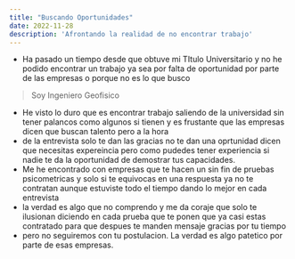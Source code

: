 ```yaml
---
title: "Buscando Oportunidades"
date: 2022-11-28
description: 'Afrontando la realidad de no encontrar trabajo'
---
```


* Ha pasado un tiempo desde que obtuve mi TItulo Universitario y no he podido encontrar un trabajo ya sea por falta de oportunidad por parte de las empresas o porque no es lo que busco
> Soy Ingeniero Geofisico
* He visto lo duro que es encontrar trabajo saliendo de la universidad sin tener palancos como algunos si tienen y es frustante que las empresas dicen que buscan talento pero a la hora 
* de la entrevista solo te dan las gracias no te dan una oprtunidad dicen que necesitas expereincia pero como pudedes tener experiencia si nadie te da la oportunidad de demostrar tus capacidades.
* Me he encontrado con empresas que te hacen un sin fin de pruebas psicometricas y solo si te equivocas en una respuesta ya no te contratan aunque estuviste todo el tiempo dando lo mejor en cada entrevista
* la verdad es algo que no comprendo y me da coraje que solo te ilusionan diciendo en cada prueba que te ponen que ya casi estas contratado para que despues te manden mensaje gracias por tu tiempo
* pero no seguiremos con tu postulacion. La verdad es algo patetico por parte de esas empresas. 
